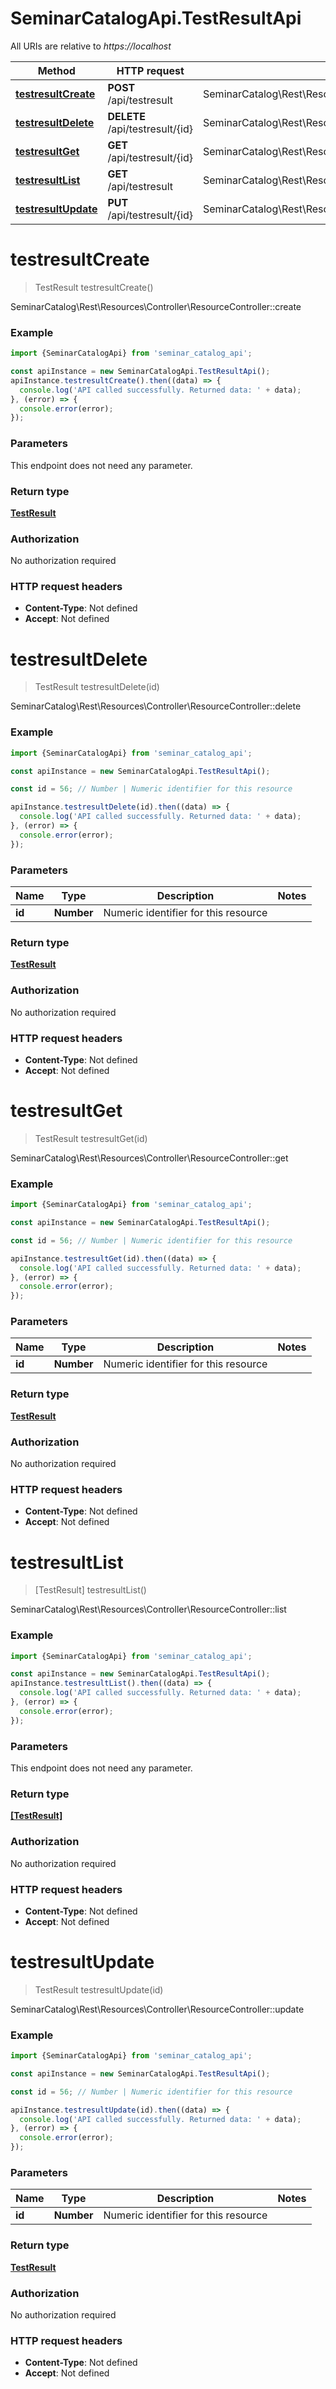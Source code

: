 # SeminarCatalogApi.TestResultApi

All URIs are relative to *https://localhost*

Method | HTTP request | Description
------------- | ------------- | -------------
[**testresultCreate**](TestResultApi.md#testresultCreate) | **POST** /api/testresult | SeminarCatalog\\Rest\\Resources\\Controller\\ResourceController::create
[**testresultDelete**](TestResultApi.md#testresultDelete) | **DELETE** /api/testresult/{id} | SeminarCatalog\\Rest\\Resources\\Controller\\ResourceController::delete
[**testresultGet**](TestResultApi.md#testresultGet) | **GET** /api/testresult/{id} | SeminarCatalog\\Rest\\Resources\\Controller\\ResourceController::get
[**testresultList**](TestResultApi.md#testresultList) | **GET** /api/testresult | SeminarCatalog\\Rest\\Resources\\Controller\\ResourceController::list
[**testresultUpdate**](TestResultApi.md#testresultUpdate) | **PUT** /api/testresult/{id} | SeminarCatalog\\Rest\\Resources\\Controller\\ResourceController::update


<a name="testresultCreate"></a>
# **testresultCreate**
> TestResult testresultCreate()

SeminarCatalog\\Rest\\Resources\\Controller\\ResourceController::create

### Example
```javascript
import {SeminarCatalogApi} from 'seminar_catalog_api';

const apiInstance = new SeminarCatalogApi.TestResultApi();
apiInstance.testresultCreate().then((data) => {
  console.log('API called successfully. Returned data: ' + data);
}, (error) => {
  console.error(error);
});

```

### Parameters
This endpoint does not need any parameter.

### Return type

[**TestResult**](TestResult.md)

### Authorization

No authorization required

### HTTP request headers

 - **Content-Type**: Not defined
 - **Accept**: Not defined

<a name="testresultDelete"></a>
# **testresultDelete**
> TestResult testresultDelete(id)

SeminarCatalog\\Rest\\Resources\\Controller\\ResourceController::delete

### Example
```javascript
import {SeminarCatalogApi} from 'seminar_catalog_api';

const apiInstance = new SeminarCatalogApi.TestResultApi();

const id = 56; // Number | Numeric identifier for this resource

apiInstance.testresultDelete(id).then((data) => {
  console.log('API called successfully. Returned data: ' + data);
}, (error) => {
  console.error(error);
});

```

### Parameters

Name | Type | Description  | Notes
------------- | ------------- | ------------- | -------------
 **id** | **Number**| Numeric identifier for this resource | 

### Return type

[**TestResult**](TestResult.md)

### Authorization

No authorization required

### HTTP request headers

 - **Content-Type**: Not defined
 - **Accept**: Not defined

<a name="testresultGet"></a>
# **testresultGet**
> TestResult testresultGet(id)

SeminarCatalog\\Rest\\Resources\\Controller\\ResourceController::get

### Example
```javascript
import {SeminarCatalogApi} from 'seminar_catalog_api';

const apiInstance = new SeminarCatalogApi.TestResultApi();

const id = 56; // Number | Numeric identifier for this resource

apiInstance.testresultGet(id).then((data) => {
  console.log('API called successfully. Returned data: ' + data);
}, (error) => {
  console.error(error);
});

```

### Parameters

Name | Type | Description  | Notes
------------- | ------------- | ------------- | -------------
 **id** | **Number**| Numeric identifier for this resource | 

### Return type

[**TestResult**](TestResult.md)

### Authorization

No authorization required

### HTTP request headers

 - **Content-Type**: Not defined
 - **Accept**: Not defined

<a name="testresultList"></a>
# **testresultList**
> [TestResult] testresultList()

SeminarCatalog\\Rest\\Resources\\Controller\\ResourceController::list

### Example
```javascript
import {SeminarCatalogApi} from 'seminar_catalog_api';

const apiInstance = new SeminarCatalogApi.TestResultApi();
apiInstance.testresultList().then((data) => {
  console.log('API called successfully. Returned data: ' + data);
}, (error) => {
  console.error(error);
});

```

### Parameters
This endpoint does not need any parameter.

### Return type

[**[TestResult]**](TestResult.md)

### Authorization

No authorization required

### HTTP request headers

 - **Content-Type**: Not defined
 - **Accept**: Not defined

<a name="testresultUpdate"></a>
# **testresultUpdate**
> TestResult testresultUpdate(id)

SeminarCatalog\\Rest\\Resources\\Controller\\ResourceController::update

### Example
```javascript
import {SeminarCatalogApi} from 'seminar_catalog_api';

const apiInstance = new SeminarCatalogApi.TestResultApi();

const id = 56; // Number | Numeric identifier for this resource

apiInstance.testresultUpdate(id).then((data) => {
  console.log('API called successfully. Returned data: ' + data);
}, (error) => {
  console.error(error);
});

```

### Parameters

Name | Type | Description  | Notes
------------- | ------------- | ------------- | -------------
 **id** | **Number**| Numeric identifier for this resource | 

### Return type

[**TestResult**](TestResult.md)

### Authorization

No authorization required

### HTTP request headers

 - **Content-Type**: Not defined
 - **Accept**: Not defined

